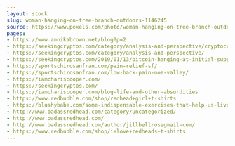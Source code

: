 ```yaml
---
layout: stock
slug: woman-hanging-on-tree-branch-outdoors-1146245
source: https://www.pexels.com/photo/woman-hanging-on-tree-branch-outdoors-1146245/
pages:
- https://www.annikabrown.net/blog?p=2
- https://seekingcryptos.com/category/analysis-and-perspective/cryptocurrencies/
- https://seekingcryptos.com/category/analysis-and-perspective/
- https://seekingcryptos.com/2019/01/13/bitcoin-hanging-at-initial-support/
- https://sportschirosanfran.com/pain-relief-sf/
- https://sportschirosanfran.com/low-back-pain-noe-valley/
- https://iamchariscooper.com/
- https://seekingcryptos.com/
- https://iamchariscooper.com/blog-life-and-other-absurdities
- https://www.redbubble.com/shop/redhead+girl+t-shirts
- https://blushybabe.com/some-indispensable-exercises-that-help-us-live-longer/
- http://www.badassredhead.com/category/uncategorized/
- http://www.badassredhead.com/
- http://www.badassredhead.com/author/jillbellrosegmail-com/
- https://www.redbubble.com/shop/i+love+redheads+t-shirts
---
```

